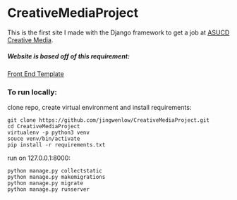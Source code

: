 # CreativeMediaProject

This is the first site I made with the Django framework to get a job at [ASUCD Creative Media](https://creativemedia.ucdavis.edu/).

##### Website is based off of this requirement:
[Front End Template](docs/CM-hiring.png)

### To run locally:
clone repo, create virtual environment and install requirements:
```
git clone https://github.com/jingwenlow/CreativeMediaProject.git
cd CreativeMediaProject
virtualenv -p python3 venv
souce venv/bin/activate
pip install -r requirements.txt
```

run on 127.0.0.1:8000:
```
python manage.py collectstatic
python manage.py makemigrations
python manage.py migrate
python manage.py runserver
```


